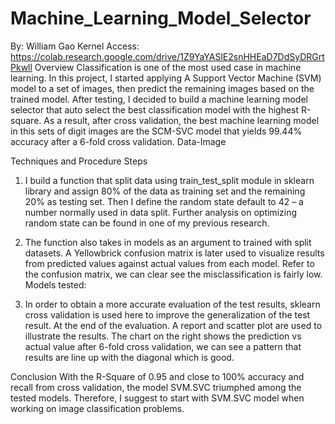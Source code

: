 # Machine_Learning_Model_Selector
By: William Gao
Kernel Access: https://colab.research.google.com/drive/1Z9YaYASlE2snHHEaD7DdSyDRGrtPkwll
Overview
Classification is one of the most used case in machine learning. In this project, I started applying 
A Support Vector Machine (SVM) model to a set of images, then predict the remaining images based on the trained model. After testing, I decided to build a machine learning model selector that auto select the best classification model with the highest R-square. As a result, after cross validation, the best machine learning model in this sets of digit images are the SCM-SVC model that yields 99.44% accuracy after a 6-fold cross validation. 
Data-Image
 
Techniques and Procedure
Steps
1.	I build a function that split data using train_test_split module in sklearn library and assign 80% of the data as training set and the remaining 20% as testing set. Then I define the random state default to 42 – a number normally used in data split. Further analysis on optimizing random state can be found in one of my previous research.  
2.	The function also takes in models as an argument to trained with split datasets. A Yellowbrick confusion matrix is later used to visualize results from predicted values against actual values from each model. Refer to the confusion matrix, we can clear see the misclassification is fairly low. 
 Models tested:
 
3.	In order to obtain a more accurate evaluation of the test results, sklearn cross validation is used here to improve the generalization of the test result. At the end of the evaluation. A report and scatter plot are used to illustrate the results. The chart on the right shows the prediction vs actual value after 6-fold cross validation, we can see a pattern that results are line up with the diagonal which is good.  
  
Conclusion 
	With the R-Square of 0.95 and close to 100% accuracy and recall from cross validation, the model SVM.SVC triumphed among the tested models. Therefore, I suggest to start with SVM.SVC model when working on image classification problems. 

